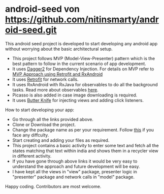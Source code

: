 # android-seed von https://github.com/nitinsmarty/android-seed.git
This android seed project is developed to start developing any android app without worrying about the basic architectural setup.
* This project follows MVP (Model-View-Presenter) pattern which is the best pattern to follow in the current scenario of app     development.
* It uses <a href="http://www.vogella.com/tutorials/Dagger/article.html ">Dagger2</a> for Dependency Injection. 
  For details on MVP refer to <a href="https://www.captechconsulting.com/blogs/a-mvp-approach-to-lifecycle-safe-requests-with-   retrofit-20-and-rxjava"> MVP Approach using Retrofit and RxAndroid</a>
* It uses  <a href="https://square.github.io/retrofit/">Retrofit</a> for network calls.
* It uses  RxAndroid with RxJava for observables to do all the background tasks. Read more about observables 
 <a href="https://github.com/ReactiveX/RxAndroid">here</a>.
* Picasso is also added in case image downloading is required.
* It uses <a href="http://jakewharton.github.io/butterknife/">Butter Knife</a> for injecting views and adding click listeners.

How to start developing your app: 
* Go through all the links provided above.
* Clone or Download the project. 
* Change the package name as per your requirement. Follow <a href= "http://stackoverflow.com/questions/16804093/android-studio-rename-package" >this</a> if you face any diffculty. 
* Start creating and adding your files as required. 
* This project contains a basic activity to enter some text and fetch all the states matching that text within india and shows them in a recycler view in different activity. 
* If you have gone through above links it would be very easy to understand the approach and future development will be easy.
* I have kept all the views in "view" package, presenter logic in "presenter" package and network calls in "model" package.

Happy coding.
Contributors are most welcome. 


